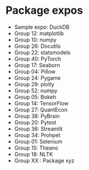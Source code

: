 # Package expos

- Sample expo: DuckDB
- Group 12: matplotlib
- Group 10: numpy
- Group 26: Docutils
- Group 22: statsmodels
- Group 40: PyTorch
- Group 17: Seaborn
- Group 04: Pillow
- Group 24: Pygame
- Group 29: plotly
- Group 52: numpy
- Group 05: Bokeh
- Group 14: TensorFlow
- Group 27: QuantEcon
- Group 38: PyBrain
- Group 20: Pytest
- Group 36: Streamlit
- Group 34: Prohpet
- Group 01: Selenium
- Group 15: Theano
- Group 18: NLTK
- Group XX : Package xyz
